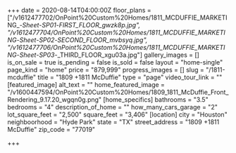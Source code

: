 +++
date = 2020-08-14T04:00:00Z
floor_plans = ["/v1612477702/OnPoint%20Custom%20Homes/1811_MCDUFFIE_MARKETING_-_Sheet_-_SP01_-_FIRST_FLOOR_gwzk8p.jpg", "/v1612477704/OnPoint%20Custom%20Homes/1811_MCDUFFIE_MARKETING_-_Sheet_-_SP02_-_SECOND_FLOOR_mvbsyq.jpg", "/v1612477706/OnPoint%20Custom%20Homes/1811_MCDUFFIE_MARKETING_-_Sheet_-_SP03_-_THIRD_FLOOR_xgu03a.jpg"]
gallery_images = []
is_on_sale = true
is_pending = false
is_sold = false
layout = "home-single"
page_kind = "home"
price = "879,999"
progress_images = []
slug = "/1811-mcduffie"
title = "1809 +1811 McDuffie"
type = "page"
video_tour_link = ""
[featured_image]
alt_text = ""
home_featured_image = "/v1600447594/OnPoint%20Custom%20Homes/1809_1811_McDuffie_Front_Rendering_9.17.20_wgqn0g.png"
[home_specifics]
bathrooms = "3.5"
bedrooms = "4"
description_of_home = ""
how_many_cars_garage = "2"
lot_square_feet = "2,500"
square_feet = "3,406"
[location]
city = "Houston"
neighboorhood = "Hyde Park"
state = "TX"
street_address = "1809 +1811 McDuffie"
zip_code = "77019"

+++
